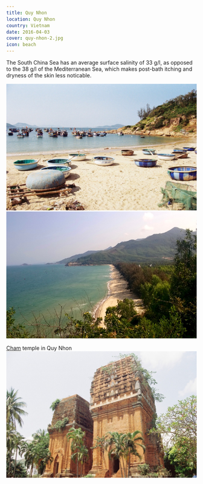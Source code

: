 ```yaml
---
title: Quy Nhon
location: Quy Nhon
country: Vietnam
date: 2016-04-03
cover: quy-nhon-2.jpg
icon: beach
---
```


The South China Sea has an average surface salinity of 33 g/l, as opposed to the 38 g/l of the Mediterranean Sea, which makes post-bath itching and dryness of the skin less noticable. 

![](../../img/000047.jpg)
![](../../img/0403-2.jpg)

[Cham](https://www.britannica.com/place/Champa-ancient-kingdom-Indochina) temple in Quy Nhon
![](../../img/000041.jpg) 
